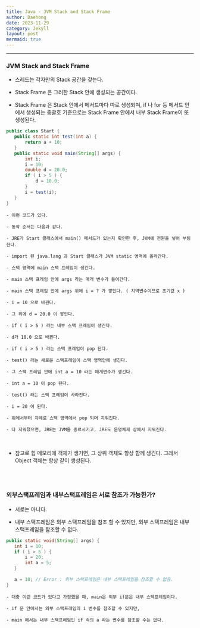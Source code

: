 ```yaml
---
title: Java - JVM Stack and Stack Frame
author: Daehong
date: 2023-11-29
category: Jekyll
layout: post
mermaid: true
---
```


<hr>

### JVM Stack and Stack Frame

 - 스레드는 각자만의 Stack 공간을 갖는다.
 
 - Stack Frame 은 그러한 Stack 안에 생성되는 공간이다.
 
 - Stack Frame 은 Stack 안에서 메서드마다 따로 생성되며, if 나 for 등 메서드 안에서 생성되는 중괄호 기준으로는 Stack Frame 안에서 내부 Stack Frame이 또 생성된다.
 
 ```java
 public class Start {
	public static int test(int a) {
		return a + 10;
	}
	public static void main(String[] args) {
		int i;
		i = 10;
		double d = 20.0;
		if ( i > 5 ) {
			d = 10.0;
		}
		i = test(i);
	}
 } 
 ```
 
	- 이런 코드가 있다.
	
	- 동작 순서는 다음과 같다.
	
	- JRE가 Start 클래스에서 main() 메서드가 있는지 확인한 후, JVM에 전원을 넣어 부팅한다.
	
	- import 된 java.lang 과 Start 클래스가 JVM static 영역에 올라간다.
	
	- 스택 영역에 main 스택 프레임이 생긴다.
	
	- main 스택 프레임 안에 args 라는 매개 변수가 들어간다.
	
	- main 스택 프레임 안에 args 위에 i = ? 가 쌓인다. ( 지역변수이므로 초기값 x )
	
	- i = 10 으로 바뀐다.
	
	- 그 위에 d = 20.0 이 쌓인다.
	
	- if ( i > 5 ) 라는 내부 스택 프레임이 생긴다.
	
	- d가 10.0 으로 바뀐다.
	
	- if ( i > 5 ) 라는 스택 프레임이 pop 된다.
	
	- test() 라는 새로운 스택프레임이 스택 영역안에 생긴다.
	
	- 그 스택 프레임 안에 int a = 10 라는 매개변수가 생긴다.
	
	- int a = 10 이 pop 된다.
	
	- test() 라는 스택 프레임이 사라진다.
	
	- i = 20 이 된다.
	
	- 위에서부터 차례로 스택 영역에서 pop 되며 지워진다.
	
	- 다 지워졌으면, JRE는 JVM을 종료시키고, JRE도 운영체제 상에서 지워진다.
	
<br>
	
 - 참고로 힙 메모리에 객체가 생기면, 그 상위 객체도 항상 함께 생긴다. 그래서 Object 객체는 항상 같이 생성된다.
	
<br>
<br>

### 외부스택프레임과 내부스택프레임은 서로 참조가 가능한가?

 - 서로는 아니다.
 
 - 내부 스택프레임은 외부 스택프레임을 참조 할 수 있지만, 외부 스택프레임은 내부 스택프레임을 참조할 수 없다.
 
 ```java
 public static void(String[] args) {
	int i = 10;
	if ( i > 5 ) {
		i = 20;
		int a = 5;
	}
	
	a = 10; // Error : 외부 스택프레임은 내부 스택프레임을 참조할 수 없음.
 }
 ```
 
	- 대충 이런 코드가 있다고 가정했을 때, main은 외부 if문은 내부 스택프레임이다.
	
	- if 문 안에서는 외부 스택프레임의 i 변수를 참조할 수 있지만,
	
	- main 에서는 내부 스택프레임인 if 속의 a 라는 변수를 참조할 수는 없다.

<br>
<br>
<br>
<br>
<br>